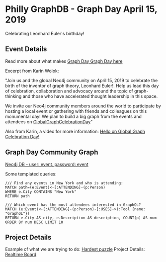 # Philly GraphDB - Graph Day April 15, 2019

Celebrating Leonhard Euler's birthday!

## Event Details

Read more about what makes [Graph Day Graph Day here](https://neo4j.com/blog/leonhard-euler-global-graph-celebration-day/)

Excerpt from Karin Wolok:

"Join us and the global Neo4j community on April 15, 2019 to celebrate the birth of the inventor of graph theory, Leonhard Euler!. Help us lead this day of celebration, collaboration and advocacy around the topic of graph-thinking and those who have accelerated thought leadership in this space.

We invite our Neo4j community members around the world to participate by hosting a local event or gathering with friends and colleagues on this monumental day! We plan to build a big graph from the events and attendees on [GlobalGraphCelebrationDay](GlobalGraphCelebrationDay.com)"

Also from Karin, a video for more information: [Hello on Global Graph Celebration Day!](https://www.youtube.com/watch?v=LJKxgRDpsm0&feature=youtu.be)

## Graph Day Community Graph

[Neo4j DB - user: event, password: event](https://88f0bc82.databases.neo4j.io/browser/)

Some templated queries:

```
/// Find any events in New York and who is attending:
MATCH path=(e:Event)<-[:ATTENDING]-(p:Person)
WHERE e.City CONTAINS "New York"
RETURN path

/// Which event has the most attendees interested in GraphQL?
MATCH (e:Event)<-[:ATTENDING]-(p:Person)-[:USES]->(:Tool {name: "GraphQL"})
RETURN e.City AS city, e.Description AS description, COUNT(p) AS num
ORDER BY num DESC LIMIT 10
```

## Project Details

Example of what we are trying to do: [Hardest puzzle](https://miro.com/app/board/o9J_kxv70t4=/)
Project Details: [Realtime Board](https://miro.com/app/board/o9J_kxv70t4=/)
